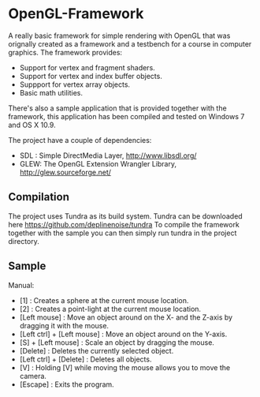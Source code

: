 OpenGL-Framework
================

A really basic framework for simple rendering with OpenGL that was orignally created as a framework and a testbench for a course in computer graphics. 
The framework provides:
- Support for vertex and fragment shaders.
- Support for vertex and index buffer objects.
- Suppport for vertex array objects.
- Basic math utilities.

There's also a sample application that is provided together with the framework, this application has been compiled and tested on Windows 7 and OS X 10.9.

The project have a couple of dependencies:
- SDL : Simple DirectMedia Layer, http://www.libsdl.org/
- GLEW: The OpenGL Extension Wrangler Library, http://glew.sourceforge.net/

Compilation
----------------

The project uses Tundra as its build system. Tundra can be downloaded here https://github.com/deplinenoise/tundra
To compile the framework together with the sample you can then simply run tundra in the project directory.

Sample
----------------

Manual:
- [1] : Creates a sphere at the current mouse location.
- [2] : Creates a point-light at the current mouse location.
- [Left mouse] : Move an object around on the X- and the Z-axis by dragging it with the mouse.
- [Left ctrl] + [Left mouse] : Move an object around on the Y-axis.
- [S] + [Left mouse] : Scale an object by dragging the mouse.
- [Delete] : Deletes the currently selected object.
- [Left ctrl] + [Delete] : Deletes all objects.
- [V] : Holding [V] while moving the mouse allows you to move the camera.
- [Escape] : Exits the program.